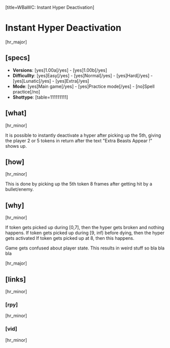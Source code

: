[title=WBaWC: Instant Hyper Deactivation]
# Instant Hyper Deactivation
[hr_major]
## [specs]

* **Versions**: [yes]1.00a[/yes] - [yes]1.00b[/yes]
* **Difficullty**: [yes]Easy[/yes] - [yes]Normal[/yes] - [yes]Hard[/yes] - [yes]Lunatic[/yes] - [yes]Extra[/yes]
* **Mode**: [yes]Main game[/yes] -  [yes]Practice mode[/yes] - [no]Spell practice[/no]
* **Shottype**: [table=111111111]


## [what] 
[hr_minor]

It is possible to instantly deactivate a hyper after picking up the 5th, giving the player 2 or 5 tokens in return after the text "Extra Beasts Appear !" shows up.

## [how]
[hr_minor]

This is done by picking up the 5th token 8 frames after getting hit by a bullet/enemy.


## [why]
[hr_minor]

If token gets picked up during [0,7], then the hyper gets broken and nothing happens.
If token gets picked up during [9, inf) before dying, then the hyper gets activated
If token gets picked up at 8, then this happens.

Game gets confused about player state. This results in weird stuff so bla bla bla




[hr_major]
## [links]
[hr_minor]
### [rpy]
[hr_minor]
### [vid]
[hr_minor]
